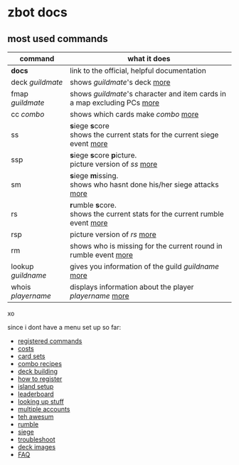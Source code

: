 # zbot docs

## most used commands

| command 				| what it does |
|--|--|
| **docs** 				| link to the official, helpful documentation |
| deck _guildmate_ 		| shows _guildmate_'s deck [more](deck-building) |
| fmap _guildmate_ 		| shows _guildmate_'s character and item cards in a map excluding PCs [more](deck-building) |
| cc _combo_ 			| shows which cards make _combo_ [more](combo-recipes) |
| ss 					| **s**iege **s**core<br>shows the current stats for the current siege event [more](siege) |
| ssp 					| **s**iege **s**core **p**icture.<br>picture version of _ss_ [more](siege) |
| sm 					| **s**iege **m**issing.<br>shows who hasnt done his/her siege attacks [more](siege) |
| rs 					| **r**umble **s**core.<br>shows the current stats for the current rumble event [more](rumble) |
| rsp 					| picture version of _rs_ [more](rumble) |
| rm 					| shows who is missing for the current round in rumble event [more](rumble) |
| lookup _guildname_ 	| gives you information of the guild _guildname_ [more](looking-up-stuff) |
| whois _playername_ 	| displays information about the player _playername_ [more](looking-up-stuff) |

xo

since i dont have a menu set up so far:
 * [registered commands](registered-commands)
 * [costs](costs)
 * [card sets](card-sets)
 * [combo recipes](combo-recipes)
 * [deck building](deck-building)
 * [how to register](how-to-register)
 * [island setup](island-setup)
 * [leaderboard](leaderboard)
 * [looking up stuff](looking-up-stuff)
 * [multiple accounts](multiple-accounts)
 * [teh awesum](registered-commands)
 * [rumble](rumble)
 * [siege](siege)
 * [troubleshoot](troubleshoot)
 * [deck images](deck-images)
 * [FAQ](faq)

<!--stackedit_data:
eyJoaXN0b3J5IjpbMTI2NDk2NjI3OCw4ODE0MjM5MDcsMTA4Mj
YyNjI4OCwxODcwOTQwMDE3LC0yODk4NjgwNTMsLTEyMDk5MzIz
MDksNTk3MDYzMjkzLDE5MjQyMjkwMzIsMTI4MjgzNTAzMCwxOT
YzNzY4NDQzLDE0OTQyNTU2MTQsLTIwNjAxMzc1MTNdfQ==
-->
